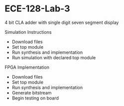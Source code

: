 # ECE-128-Lab-3
4 bit CLA adder with single digit seven segment display

Simulation Instructions

- Download files
- Set top module
- Run synthesis and implementation
- Run simulation with declared top module

FPGA Implementation
- Download files
- Set top module
- Run synthesis and implementation
- Generate bitstream
- Begin testing on board
